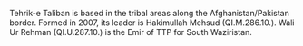  Tehrik-e Taliban is based in the tribal areas along the Afghanistan/Pakistan 
border. Formed in 2007, its leader is Hakimullah Mehsud (QI.M.286.10.). Wali Ur
Rehman (QI.U.287.10.) is the Emir of TTP for South Waziristan. 

